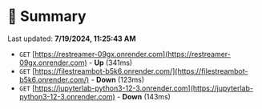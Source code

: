 # 📖 Summary
Last updated: **7/19/2024, 11:25:43 AM**

- `GET` [https://restreamer-09gx.onrender.com](https://restreamer-09gx.onrender.com) - **Up** (341ms)
- `GET` [https://filestreambot-b5k6.onrender.com/](https://filestreambot-b5k6.onrender.com/) - **Down** (123ms)
- `GET` [https://jupyterlab-python3-12-3.onrender.com](https://jupyterlab-python3-12-3.onrender.com) - **Down** (143ms)
